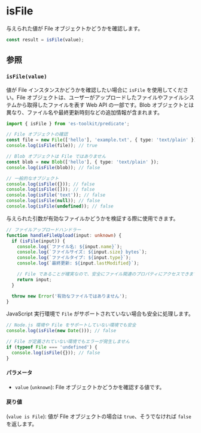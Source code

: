 # isFile

与えられた値が File オブジェクトかどうかを確認します。

```typescript
const result = isFile(value);
```

## 参照

### `isFile(value)`

値が File インスタンスかどうかを確認したい場合に `isFile` を使用してください。File オブジェクトは、ユーザーがアップロードしたファイルやファイルシステムから取得したファイルを表す Web API の一部です。Blob オブジェクトとは異なり、ファイル名や最終更新時刻などの追加情報が含まれます。

```typescript
import { isFile } from 'es-toolkit/predicate';

// File オブジェクトの確認
const file = new File(['hello'], 'example.txt', { type: 'text/plain' });
console.log(isFile(file)); // true

// Blob オブジェクトは File ではありません
const blob = new Blob(['hello'], { type: 'text/plain' });
console.log(isFile(blob)); // false

// 一般的なオブジェクト
console.log(isFile({})); // false
console.log(isFile([])); // false
console.log(isFile('text')); // false
console.log(isFile(null)); // false
console.log(isFile(undefined)); // false
```

与えられた引数が有効なファイルかどうかを検証する際に使用できます。

```typescript
// ファイルアップロードハンドラー
function handleFileUpload(input: unknown) {
  if (isFile(input)) {
    console.log(`ファイル名: ${input.name}`);
    console.log(`ファイルサイズ: ${input.size} bytes`);
    console.log(`ファイルタイプ: ${input.type}`);
    console.log(`最終更新: ${input.lastModified}`);

    // File であることが確実なので、安全にファイル関連のプロパティにアクセスできます
    return input;
  }

  throw new Error('有効なファイルではありません');
}
```

JavaScript 実行環境で `File` がサポートされていない場合も安全に処理します。

```typescript
// Node.js 環境や File をサポートしていない環境でも安全
console.log(isFile(new Date())); // false

// File が定義されていない環境でもエラーが発生しません
if (typeof File === 'undefined') {
  console.log(isFile({})); // false
}
```

#### パラメータ

- `value` (`unknown`): File オブジェクトかどうかを確認する値です。

#### 戻り値

(`value is File`): 値が File オブジェクトの場合は `true`、そうでなければ `false` を返します。
